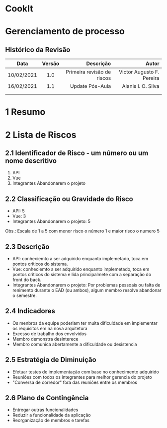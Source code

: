 # CookIt

# Gerenciamento de processo

## Histórico da Revisão
|  Data    |Versão    |  Descrição    |  Autor     |             
| -------- |:--------:|--------------:|----------: |
|10/02/2021|1.0       |Primeira revisão de riscos  |Victor Augusto F. Pereira|
|16/02/2021|1.1       |Update Pós-Aula|Alanis I. O. Silva|
|          |          |               |            |
|          |          |               |            |

# 1 Resumo

# 2 Lista de Riscos 

## 2.1 Identificador de Risco - um número ou um nome descritivo
<ol>
    <li>API</li>
    <li>Vue</li>
    <li>Integrantes Abandonarem o projeto</li>
</ol>

## 2.2 Classificação ou Gravidade do Risco
<ul>
   <li>API: 5</li>
   <li>Vue: 3</li>
   <li>Integrantes Abandonarem o projeto: 5</li>
</ul>

<p>Obs.: Escala de 1 a 5 com menor risco o número 1 e maior risco o numero 5</p>

## 2.3 Descrição
<ul>

   <li>API: conheciemto a ser adquirido enquanto implemetado, toca em pontos criticos do sistema.</li>
   <li>Vue: conheciemto a ser adquirido enquanto implemetado, toca em pontos criticos do sistema e lida 
   principalmete com a separação do front do back.</li>
   <li>Integrantes Abandonarem o projeto: Por problemas pessoais ou falta de renimento durante o EAD (ou ambos), algum membro resolve abandonar o semestre. </li>

</ul>

## 2.4 Indicadores

<ul>
   <li>Os menbros da equipe poderiam ter muita dificuldade em implementar os requisitos em na nova arquitetura</li>
   <li>Excesso de trabalho dos envolvidos</li>
   <li>Membro demonstra desinterece</li>
   <li>Membro comunica abertamente a dificuldade ou desistencia</li>
</ul>

## 2.5 Estratégia de Diminuição
<ul>
   <li>Efetuar testes de implementação com base no conhecimento adquirido</li>
   <li>Reuniões com todos os integrantes para melhor gerencia do projeto</li>
   <li>"Conversa de corredor" fora das reuniões entre os membros </li>
</ul>

## 2.6 Plano de Contingência
<ul>
   <li>Entregar outras funcionalidades</li>
   <li>Reduzir a funcionalidade da aplicação</li>
   <li>Reorganização de membros e tarefas</li>
</ul>

